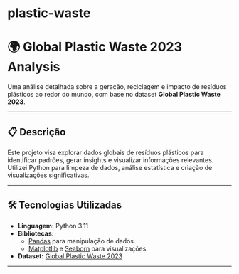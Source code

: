 # plastic-waste
# 🌍 Global Plastic Waste 2023 Analysis

Uma análise detalhada sobre a geração, reciclagem e impacto de resíduos plásticos ao redor do mundo, com base no dataset **Global Plastic Waste 2023**.

---

## 📋 Descrição

Este projeto visa explorar dados globais de resíduos plásticos para identificar padrões, gerar insights e visualizar informações relevantes. Utilizei Python para limpeza de dados, análise estatística e criação de visualizações significativas.

---

## 🛠️ Tecnologias Utilizadas

- **Linguagem:** Python 3.11
- **Bibliotecas:** 
  - [Pandas](https://pandas.pydata.org/) para manipulação de dados.
  - [Matplotlib](https://matplotlib.org/) e [Seaborn](https://seaborn.pydata.org/) para visualizações.
- **Dataset:** [Global Plastic Waste 2023](https://www.kaggle.com/datasets/prajwaldongre/global-plastic-waste-2023-a-country-wise-analysis)

---
